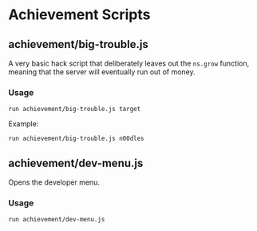 # Achievement Scripts
## achievement/big-trouble.js
A very basic hack script that deliberately leaves out the `ns.grow` function, meaning that the server will eventually run out of money.
### Usage
`run achievement/big-trouble.js target`

Example:

`run achievement/big-trouble.js n00dles`
## achievement/dev-menu.js
Opens the developer menu.
### Usage
`run achievement/dev-menu.js`
